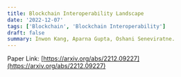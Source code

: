 ```yaml
---
title: Blockchain Interoperability Landscape
date: '2022-12-07'
tags: ['Blockchain', 'Blockchain Interoperability']
draft: false
summary: Inwon Kang, Aparna Gupta, Oshani Seneviratne.
---
```


Paper Link: [https://arxiv.org/abs/2212.09227](https://arxiv.org/abs/2212.09227)
